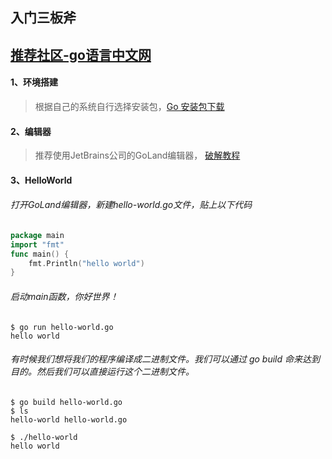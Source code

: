 ## 入门三板斧

## [推荐社区-go语言中文网](https://studygolang.com/)
#### 1、环境搭建
> 根据自己的系统自行选择安装包，[Go 安装包下载](https://studygolang.com/dl)

#### 2、编辑器
> 推荐使用JetBrains公司的GoLand编辑器， [破解教程](https://shimo.im/docs/dKYCkd8PrX3ckX99/read)

#### 3、HelloWorld
###### 打开GoLand编辑器，新建hello-world.go文件，贴上以下代码
```go
package main
import "fmt"
func main() {
    fmt.Println("hello world")
}
```
###### 启动main函数，你好世界！
```text
$ go run hello-world.go
hello world
```

###### 有时候我们想将我们的程序编译成二进制文件。我们可以通过 go build 命来达到目的。然后我们可以直接运行这个二进制文件。
```text
$ go build hello-world.go
$ ls
hello-world	hello-world.go

$ ./hello-world
hello world
```
